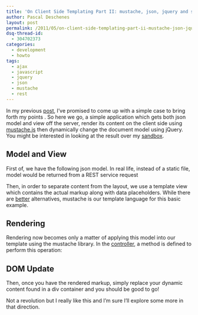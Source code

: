 ```yaml
---
title: 'On Client Side Templating Part II: mustache, json, jquery and some fun'
author: Pascal Deschenes
layout: post
permalink: /2011/05/on-client-side-templating-part-ii-mustache-json-jquery-and-some-fun/
dsq-thread-id:
  - 304702373
categories:
  - development
  - howto
tags:
  - ajax
  - javascript
  - jquery
  - json
  - mustache
  - rest
---
```


In my previous [post][1], I’ve promised to come up with a simple case to bring forth my points . So here we go, a simple
application which gets both json model and view off the server, render its content on the client side using
[mustache.js][2] then dynamically change the document model using jQuery. You might be interested in looking at the
result over my [sandbox][3].

 [1]: /2011/04/on-client-side-templating/ "On Client Side Templating"
 [2]: http://mustache.github.com/
 [3]: http://sandbox.rassemblr.com/cst/

<!-- more -->

## Model and View

First of, we have the following json model. In real life, instead of a static file, model would be returned from a REST
service request

Then, in order to separate content from the layout, we use a template view which contains the actual markup along with
data placeholders. While there are [better][4] alternatives, mustache is our template language for this basic example. 

 [4]: http://handlebars.strobeapp.com/

## Rendering

Rendering now becomes only a matter of applying this model into our template using the mustache library. In the
[controller][5], a method is defined to perform this operation:

 [5]: https://github.com/pdeschen/sandbox/blob/master/cst/js/controller.js

## DOM Update

Then, once you have the rendered markup, simply replace your dynamic content found in a div container and you should be
good to go!

Not a revolution but I really like this and I’m sure I’ll explore some more in that direction.
